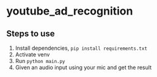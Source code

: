 # youtube_ad_recognition

## Steps to use
1. Install dependencies, `pip install requirements.txt`
2. Activate venv
3. Run `python main.py`
4. Given an audio input using your mic and get the result
